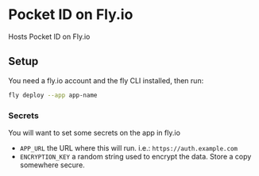 # Pocket ID on Fly.io

Hosts Pocket ID on Fly.io

## Setup

You need a fly.io account and the fly CLI installed, then run:

```sh
fly deploy --app app-name
```

### Secrets

You will want to set some secrets on the app in fly.io

- `APP_URL` the URL where this will run. i.e.: `https://auth.example.com`
- `ENCRYPTION_KEY` a random string used to encrypt the data. Store a copy somewhere secure.
